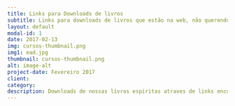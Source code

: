 ```yaml
---
title: Links para Downloads de livros
subtitle: Links para downloads de livros que estão na web, não querendo interferir nos direitos autorais de cada artista. Caso esteja ferindo algum direito autoral encaminhe-nos um email que retiramos os links.
layout: default
modal-id: 1
date: 2017-02-13
img: cursos-thumbnail.png
img1: ead.jpg
thumbnail: cursos-thumbnail.png
alt: image-alt
project-date: Fevereiro 2017
client:
category:
description: Downloads de nossas livros espiritas atraves de links encotrados na web.
---
```

